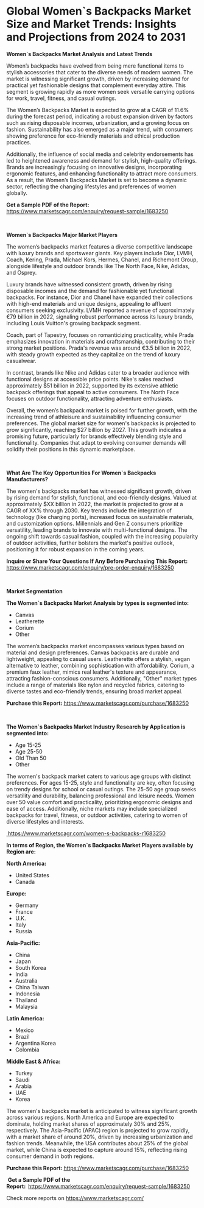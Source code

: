 <p><h1>Global Women`s Backpacks Market Size and Market Trends: Insights and Projections from 2024 to 2031</h1></p><p><strong>Women`s Backpacks Market Analysis and Latest Trends</strong></p>
<p><p>Women’s backpacks have evolved from being mere functional items to stylish accessories that cater to the diverse needs of modern women. The market is witnessing significant growth, driven by increasing demand for practical yet fashionable designs that complement everyday attire. This segment is growing rapidly as more women seek versatile carrying options for work, travel, fitness, and casual outings.</p><p>The Women’s Backpacks Market is expected to grow at a CAGR of 11.6% during the forecast period, indicating a robust expansion driven by factors such as rising disposable incomes, urbanization, and a growing focus on fashion. Sustainability has also emerged as a major trend, with consumers showing preference for eco-friendly materials and ethical production practices. </p><p>Additionally, the influence of social media and celebrity endorsements has led to heightened awareness and demand for stylish, high-quality offerings. Brands are increasingly focusing on innovative designs, incorporating ergonomic features, and enhancing functionality to attract more consumers. As a result, the Women’s Backpacks Market is set to become a dynamic sector, reflecting the changing lifestyles and preferences of women globally.</p></p>
<p><strong>Get a Sample PDF of the Report:&nbsp;</strong> <a href="https://www.marketscagr.com/enquiry/request-sample/1683250?utm_campaign=1848&utm_medium=2&utm_source=Github&utm_content=ia&utm_term=30122024&utm_id=womens-backpacks">https://www.marketscagr.com/enquiry/request-sample/1683250</a></p>
<p>&nbsp;</p>
<p><strong>Women`s Backpacks Major Market Players</strong></p>
<p><p>The women’s backpacks market features a diverse competitive landscape with luxury brands and sportswear giants. Key players include Dior, LVMH, Coach, Kering, Prada, Michael Kors, Hermes, Chanel, and Richemont Group, alongside lifestyle and outdoor brands like The North Face, Nike, Adidas, and Osprey.</p><p>Luxury brands have witnessed consistent growth, driven by rising disposable incomes and the demand for fashionable yet functional backpacks. For instance, Dior and Chanel have expanded their collections with high-end materials and unique designs, appealing to affluent consumers seeking exclusivity. LVMH reported a revenue of approximately €79 billion in 2022, signaling robust performance across its luxury brands, including Louis Vuitton's growing backpack segment.</p><p>Coach, part of Tapestry, focuses on romanticizing practicality, while Prada emphasizes innovation in materials and craftsmanship, contributing to their strong market positions. Prada's revenue was around €3.5 billion in 2022, with steady growth expected as they capitalize on the trend of luxury casualwear.</p><p>In contrast, brands like Nike and Adidas cater to a broader audience with functional designs at accessible price points. Nike's sales reached approximately $51 billion in 2022, supported by its extensive athletic backpack offerings that appeal to active consumers. The North Face focuses on outdoor functionality, attracting adventure enthusiasts.</p><p>Overall, the women’s backpack market is poised for further growth, with the increasing trend of athleisure and sustainability influencing consumer preferences. The global market size for women's backpacks is projected to grow significantly, reaching $27 billion by 2027. This growth indicates a promising future, particularly for brands effectively blending style and functionality. Companies that adapt to evolving consumer demands will solidify their positions in this dynamic marketplace.</p></p>
<p>&nbsp;</p>
<p><strong>What Are The Key Opportunities For Women`s Backpacks Manufacturers?</strong></p>
<p><p>The women's backpacks market has witnessed significant growth, driven by rising demand for stylish, functional, and eco-friendly designs. Valued at approximately $XX billion in 2022, the market is projected to grow at a CAGR of XX% through 2030. Key trends include the integration of technology (like charging ports), increased focus on sustainable materials, and customization options. Millennials and Gen Z consumers prioritize versatility, leading brands to innovate with multi-functional designs. The ongoing shift towards casual fashion, coupled with the increasing popularity of outdoor activities, further bolsters the market's positive outlook, positioning it for robust expansion in the coming years.</p></p>
<p><strong>Inquire or Share Your Questions If Any Before Purchasing This Report:</strong> <a href="https://www.marketscagr.com/enquiry/pre-order-enquiry/1683250?utm_campaign=1848&utm_medium=2&utm_source=Github&utm_content=ia&utm_term=30122024&utm_id=womens-backpacks">https://www.marketscagr.com/enquiry/pre-order-enquiry/1683250</a></p>
<p>&nbsp;</p>
<p><strong>Market Segmentation</strong></p>
<p><strong>The Women`s Backpacks Market Analysis by types is segmented into:</strong></p>
<p><ul><li>Canvas</li><li>Leatherette</li><li>Corium</li><li>Other</li></ul></p>
<p><p>The women’s backpacks market encompasses various types based on material and design preferences. Canvas backpacks are durable and lightweight, appealing to casual users. Leatherette offers a stylish, vegan alternative to leather, combining sophistication with affordability. Corium, a premium faux leather, mimics real leather's texture and appearance, attracting fashion-conscious consumers. Additionally, "Other" market types include a range of materials like nylon and recycled fabrics, catering to diverse tastes and eco-friendly trends, ensuring broad market appeal.</p></p>
<p><strong>Purchase this Report:&nbsp;</strong><a href="https://www.marketscagr.com/purchase/1683250?utm_campaign=1848&utm_medium=2&utm_source=Github&utm_content=ia&utm_term=30122024&utm_id=womens-backpacks">https://www.marketscagr.com/purchase/1683250</a></p>
<p>&nbsp;</p>
<p><strong>The Women`s Backpacks Market Industry Research by Application is segmented into:</strong></p>
<p><ul><li>Age 15-25</li><li>Age 25-50</li><li>Old Than 50</li><li>Other</li></ul></p>
<p><p>The women's backpack market caters to various age groups with distinct preferences. For ages 15-25, style and functionality are key, often focusing on trendy designs for school or casual outings. The 25-50 age group seeks versatility and durability, balancing professional and leisure needs. Women over 50 value comfort and practicality, prioritizing ergonomic designs and ease of access. Additionally, niche markets may include specialized backpacks for travel, fitness, or outdoor activities, catering to women of diverse lifestyles and interests.</p></p>
<p><a href="https://www.marketscagr.com/women-s-backpacks-r1683250?utm_campaign=1848&utm_medium=2&utm_source=Github&utm_content=ia&utm_term=30122024&utm_id=womens-backpacks">&nbsp;https://www.marketscagr.com/women-s-backpacks-r1683250</a></p>
<p><strong>In terms of Region, the Women`s Backpacks Market Players available by Region are:</strong></p>
<p>
    <p> <strong> North America: </strong>
        <ul>
            <li>United States</li>
            <li>Canada</li>
        </ul>
        </p> 
    <p> <strong> Europe: </strong>
        <ul>
            <li>Germany</li>
            <li>France</li>
            <li>U.K.</li>
            <li>Italy</li>
            <li>Russia</li>
        </ul>
        </p> 
    <p> <strong> Asia-Pacific: </strong>
        <ul>
            <li>China</li>
            <li>Japan</li>
            <li>South Korea</li>
            <li>India</li>
            <li>Australia</li>
            <li>China Taiwan</li>
            <li>Indonesia</li>
            <li>Thailand</li>
            <li>Malaysia</li>
        </ul>
        </p> 
    <p> <strong> Latin America: </strong>
        <ul>
            <li>Mexico</li>
            <li>Brazil</li>
            <li>Argentina Korea</li>
            <li>Colombia</li>
        </ul>
        </p> 
    <p> <strong> Middle East & Africa: </strong>
        <ul>
            <li>Turkey</li>
            <li>Saudi</li>
            <li>Arabia</li>
            <li>UAE</li>
            <li>Korea</li>
        </ul>
    </p>
    </p>
<p><p>The women's backpacks market is anticipated to witness significant growth across various regions. North America and Europe are expected to dominate, holding market shares of approximately 30% and 25%, respectively. The Asia-Pacific (APAC) region is projected to grow rapidly, with a market share of around 20%, driven by increasing urbanization and fashion trends. Meanwhile, the USA contributes about 25% of the global market, while China is expected to capture around 15%, reflecting rising consumer demand in both regions.</p></p>
<p><strong>Purchase this Report: </strong><a href="https://www.marketscagr.com/purchase/1683250?utm_campaign=1848&utm_medium=2&utm_source=Github&utm_content=ia&utm_term=30122024&utm_id=womens-backpacks">https://www.marketscagr.com/purchase/1683250</a></p>
<p>&nbsp;<strong>Get a Sample PDF of the Report:&nbsp;&nbsp;</strong><a href="https://www.marketscagr.com/enquiry/request-sample/1683250?utm_campaign=1848&utm_medium=2&utm_source=Github&utm_content=ia&utm_term=30122024&utm_id=womens-backpacks">https://www.marketscagr.com/enquiry/request-sample/1683250</a></p>
<p><strong></strong></p>
<p>Check more reports on <a href="https://www.marketscagr.com/?utm_campaign=1848&utm_medium=2&utm_source=Github&utm_content=ia&utm_term=30122024&utm_id=womens-backpacks">https://www.marketscagr.com/</a></p>